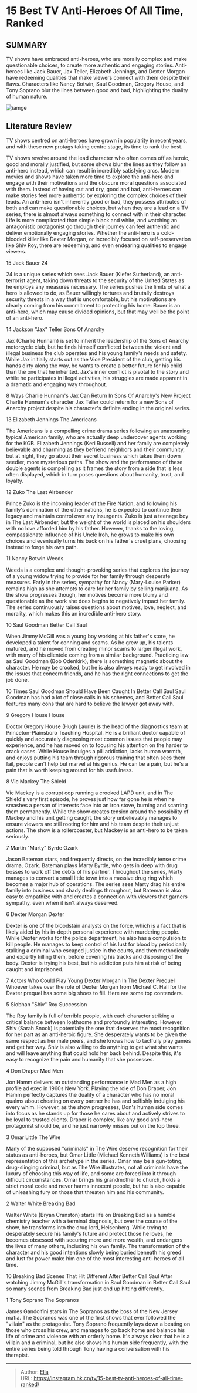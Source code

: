 # 15 Best TV Anti-Heroes Of All Time, Ranked


## SUMMARY 


 TV shows have embraced anti-heroes, who are morally complex and make questionable choices, to create more authentic and engaging stories. 
 Anti-heroes like Jack Bauer, Jax Teller, Elizabeth Jennings, and Dexter Morgan have redeeming qualities that make viewers connect with them despite their flaws. 
 Characters like Nancy Botwin, Saul Goodman, Gregory House, and Tony Soprano blur the lines between good and bad, highlighting the duality of human nature. 

![iamge](https://static1.srcdn.com/wordpress/wp-content/uploads/2024/01/walter-white-shiv-roy-don-draper-tv-antiheroes.jpg)

## Literature Review

TV shows centred on anti-heroes have grown in popularity in recent years, and with these new protags taking centre stage, its time to rank the best.




TV shows revolve around the lead character who often comes off as heroic, good and morally justified, but some shows blur the lines as they follow an anti-hero instead, which can result in incredibly satisfying arcs. Modern movies and shows have taken more time to explore the anti-hero and engage with their motivations and the obscure moral questions associated with them. Instead of having cut and dry, good and bad, anti-heroes can make stories feel more authentic by exploring the complex choices of their leads.
An anti-hero isn&#39;t inherently good or bad, they possess attributes of both and can make questionable choices, but when they are a lead on a TV series, there is almost always something to connect with in their character. Life is more complicated than simple black and white, and watching an antagonistic protagonist go through their journey can feel authentic and deliver emotionally engaging stories. Whether the anti-hero is a cold-blooded killer like Dexter Morgan, or incredibly focused on self-preservation like Shiv Roy, there are redeeming, and even endearing qualities to engage viewers.









 








 15  Jack Bauer 
24
        

24 is a unique series which sees Jack Bauer (Kiefer Sutherland), an anti-terrorist agent, taking down threats to the security of the United States as he employs any measures necessary. The series pushes the limits of what a hero is allowed to do, as Bauer willingly tortures and brutally destroys security threats in a way that is uncomfortable, but his motivations are clearly coming from his commitment to protecting his home. Bauer is an anti-hero, which may cause divided opinions, but that may well be the point of an anti-hero.





 14  Jackson &#34;Jax&#34; Teller 
Sons Of Anarchy


 







Jax (Charlie Hunnam) is set to inherit the leadership of the Sons of Anarchy motorcycle club, but he finds himself conflicted between the violent and illegal business the club operates and his young family&#39;s needs and safety. While Jax initially starts out as the Vice President of the club, getting his hands dirty along the way, he wants to create a better future for his child than the one that he inherited. Jax&#39;s inner conflict is pivotal to the story and while he participates in illegal activities, his struggles are made apparent in a dramatic and engaging way throughout.
            
 
 8 Ways Charlie Hunnam&#39;s Jax Can Return In Sons Of Anarchy&#39;s New Project 
Charlie Hunnam&#39;s character Jax Teller could return for a new Sons of Anarchy project despite his character&#39;s definite ending in the original series. 








 13  Elizabeth Jennings 
The Americans
        

The Americans is a compelling crime drama series following an unassuming typical American family, who are actually deep undercover agents working for the KGB. Elizabeth Jennings (Keri Russell) and her family are completely believable and charming as they befriend neighbors and their community, but at night, they go about their secret business which takes them down seedier, more mysterious paths. The show and the performance of these double agents is compelling as it frames the story from a side that is less often displayed, which in turn poses questions about humanity, trust, and loyalty.





 12  Zuko 
The Last Airbender
        

Prince Zuko is the incoming leader of the Fire Nation, and following his family&#39;s domination of the other nations, he is expected to continue their legacy and maintain control over any insurgents. Zuko is just a teenage boy in The Last Airbender, but the weight of the world is placed on his shoulders with no love afforded him by his father. However, thanks to the loving, compassionate influence of his Uncle Iroh, he grows to make his own choices and eventually turns his back on his father&#39;s cruel plans, choosing instead to forge his own path.





 11  Nancy Botwin 
Weeds
        

Weeds is a complex and thought-provoking series that explores the journey of a young widow trying to provide for her family through desperate measures. Early in the series, sympathy for Nancy (Mary-Louise Parker) remains high as she attempts to care for her family by selling marijuana. As the show progresses though, her motives become more blurry and questionable as the work she does begins to negatively impact her family. The series continuously raises questions about motives, love, neglect, and morality, which makes this an incredible anti-hero story.





 10  Saul Goodman 
Better Call Saul


 







When Jimmy McGill was a young boy working at his father&#39;s store, he developed a talent for conning and scams. As he grew up, his talents matured, and he moved from creating minor scams to larger illegal work, with many of his clientele coming from a similar background. Practicing law as Saul Goodman (Bob Odenkirk), there is something magnetic about the character. He may be crooked, but he is also always ready to get involved in the issues that concern friends, and he has the right connections to get the job done.
            
 
 10 Times Saul Goodman Should Have Been Caught In Better Call Saul 
Saul Goodman has had a lot of close calls in his schemes, and Better Call Saul features many cons that are hard to believe the lawyer got away with.








 9  Gregory House 
House
        

Doctor Gregory House (Hugh Laurie) is the head of the diagnostics team at Princeton-Plainsboro Teaching Hospital. He is a brilliant doctor capable of quickly and accurately diagnosing most common issues that people may experience, and he has moved on to focusing his attention on the harder to crack cases. While House indulges a pill addiction, lacks human warmth, and enjoys putting his team through rigorous training that often sees them fail, people can&#39;t help but marvel at his genius. He can be a pain, but he&#39;s a pain that is worth keeping around for his usefulness.





 8  Vic Mackey 
The Shield
        

Vic Mackey is a corrupt cop running a crooked LAPD unit, and in The Shield&#39;s very first episode, he proves just how far gone he is when he smashes a person of interests face into an iron stove, burning and scarring them permanently. While the show creates tension around the possibility of Mackey and his unit getting caught, the story unbelievably manages to ensure viewers are still rooting for him and his team despite their unjust actions. The show is a rollercoaster, but Mackey is an anti-hero to be taken seriously.





 7  Martin &#34;Marty&#34; Byrde 
Ozark
        

Jason Bateman stars, and frequently directs, on the incredibly tense crime drama, Ozark. Bateman plays Marty Byrde, who gets in deep with drug bosses to work off the debts of his partner. Throughout the series, Marty manages to convert a small little town into a massive drug ring which becomes a major hub of operations. The series sees Marty drag his entire family into business and shady dealings throughout, but Bateman is also easy to empathize with and creates a connection with viewers that garners sympathy, even when it isn&#39;t always deserved.





 6  Dexter Morgan 
Dexter


 







Dexter is one of the bloodstain analysts on the force, which is a fact that is likely aided by his in-depth personal experience with murdering people. While Dexter works for the police department, he also has a compulsion to kill people. He manages to keep control of his lust for blood by periodically stalking a criminal who escaped justice in the courts, and then methodically and expertly killing them, before covering his tracks and disposing of the body. Dexter is trying his best, but his addiction puts him at risk of being caught and imprisoned.
            
 
 7 Actors Who Could Play Young Dexter Morgan In The Dexter Prequel 
Whoever takes over the role of Dexter Morgan from Michael C. Hall for the Dexter prequel has some big shoes to fill. Here are some top contenders.








 5  Siobhan &#34;Shiv&#34; Roy 
Succession
        

The Roy family is full of terrible people, with each character striking a critical balance between loathsome and profoundly interesting. However, Shiv (Sarah Snook) is potentially the one that deserves the most recognition for her part as an anti-heroic figure. She desperately wants to be given the same respect as her male peers, and she knows how to tactfully play games and get her way. Shiv is also willing to do anything to get what she wants and will leave anything that could hold her back behind. Despite this, it&#39;s easy to recognize the pain and humanity that she possesses.





 4  Don Draper 
Mad Men
        

Jon Hamm delivers an outstanding performance in Mad Men as a high profile ad exec in 1960s New York. Playing the role of Don Draper, Jon Hamm perfectly captures the duality of a character who has no moral qualms about cheating on every partner he has and selfishly indulging his every whim. However, as the show progresses, Don&#39;s human side comes into focus as he stands up for those he cares about and actively strives to be loyal to trusted clients. Draper is complex, like any good anti-hero protagonist should be, and he just narrowly misses out on the top three.





 3  Omar Little 
The Wire
        

Many of the supposed &#34;criminals&#34; in The Wire deserve recognition for their status as anti-heroes, but Omar Little (Michael Kenneth Williams) is the best representation of this archetype in the series. Omar may be a gun-toting, drug-slinging criminal, but as The Wire illustrates, not all criminals have the luxury of choosing this way of life, and some are forced into it through difficult circumstances. Omar brings his grandmother to church, holds a strict moral code and never harms innocent people, but he is also capable of unleashing fury on those that threaten him and his community.





 2  Walter White 
Breaking Bad
        

Walter White (Bryan Cranston) starts life on Breaking Bad as a humble chemistry teacher with a terminal diagnosis, but over the course of the show, he transforms into the drug lord, Heisenberg. While trying to desperately secure his family&#39;s future and protect those he loves, he becomes obsessed with securing more and more wealth, and endangers the lives of many others, including his own family. The transformation of the character and his good intentions slowly being buried beneath his greed and lust for power make him one of the most interesting anti-heroes of all time.
            
 
 10 Breaking Bad Scenes That Hit Different After Better Call Saul 
After watching Jimmy McGill&#39;s transformation in Saul Goodman in Better Call Saul so many scenes from Breaking Bad just end up hitting differently.








 1  Tony Soprano 
The Sopranos


 







James Gandolfini stars in The Sopranos as the boss of the New Jersey mafia. The Sopranos was one of the first shows that ever followed the &#34;villain&#34; as the protagonist. Tony Soprano frequently lays down a beating on those who cross his crew, and manages to go back home and balance his life of crime and violence with an orderly home. It&#39;s always clear that he is a villain and a criminal, but he also shows his human side frequently, with the entire series being told through Tony having a conversation with his therapist. 

---

> Author: [Ella](https://instagram.hk.cn/)  
> URL: https://instagram.hk.cn/tv/15-best-tv-anti-heroes-of-all-time-ranked/  

